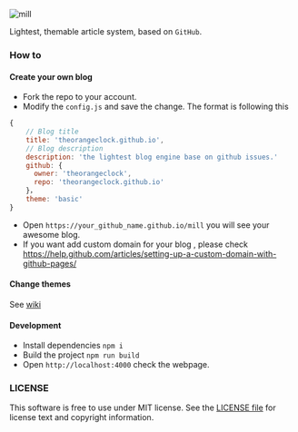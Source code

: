 ![mill](http://keydiary-assets.stor.sinaapp.com/mill-logo.png)

Lightest, themable article system, based on `GitHub`.

### How to

#### Create your own blog

* Fork the repo to your account.
* Modify the `config.js` and save the change.
The format is following this 
```javascript
{   
    // Blog title
    title: 'theorangeclock.github.io',
    // Blog description
    description: 'the lightest blog engine base on github issues.'
    github: {                            
      owner: 'theorangeclock',
      repo: 'theorangeclock.github.io'
    }，
    theme: 'basic'
}
```
* Open `https://your_github_name.github.io/mill` you will see your awesome blog.
* If you want add custom domain for your blog , please check 
https://help.github.com/articles/setting-up-a-custom-domain-with-github-pages/

#### Change themes

See [wiki](https://github.com/graffie/mill/wiki/Mill-themes)


#### Development

* Install dependencies `npm i `  
* Build the project `npm run build` 
* Open `http://localhost:4000` check the webpage.



### LICENSE 
This software is free to use under MIT license. See the [LICENSE file][] for license text and copyright information.

[LICENSE file]: https://github.com/theorangeclock/mill/blob/master/LICENSE
